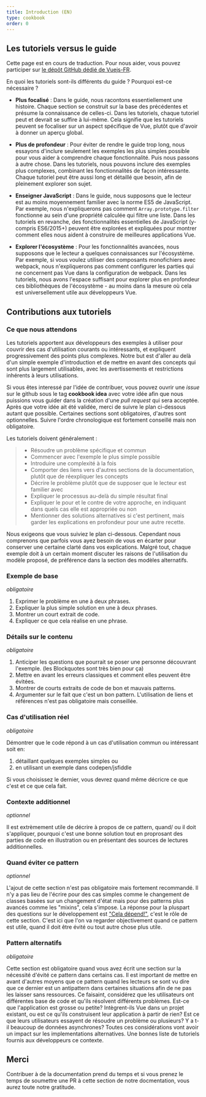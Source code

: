 ```yaml
---
title: Introduction (EN)
type: cookbook
order: 0
---
```


## Les tutoriels versus le guide

<p>Cette page est en cours de traduction. Pour nous aider, vous pouvez participer sur <a href="https://github.com/vuejs-fr/vuejs.org" target="_blank">le dépôt GitHub dédié de Vuejs-FR</a>.</p><p>En quoi les tutoriels sont-ils différents du guide ? Pourquoi est-ce nécessaire ?</p>

* **Plus focalisé** : Dans le guide, nous racontons essentiellement une histoire. Chaque section se construit sur la base des précédentes et présume la connaissance de celles-ci. Dans les tutoriels, chaque tutoriel peut et devrait se suffire à lui-même. Cela signifie que les tutoriels peuvent se focaliser sur un aspect spécifique de Vue, plutôt que d'avoir à donner un aperçu global.

* **Plus de profondeur** : Pour éviter de rendre le guide trop long, nous essayons d'inclure seulement les exemples les plus simples possible pour vous aider à comprendre chaque fonctionnalité. Puis nous passons à autre chose. Dans les tutoriels, nous pouvons inclure des exemples plus complexes, combinant les fonctionnalités de façon intéressante. Chaque tutoriel peut être aussi long et détaillé que besoin, afin de pleinement explorer son sujet.

* **Enseigner JavaScript** : Dans le guide, nous supposons que le lecteur est au moins moyennement familier avec la norme ES5 de JavaScript. Par exemple, nous n'expliquerons pas comment `Array.prototype.filter` fonctionne au sein d'une propriété calculée qui filtre une liste. Dans les tutoriels en revanche, des fonctionnalités essentielles de JavaScript (y-compris ES6/2015+) peuvent être explorées et expliquées pour montrer comment elles nous aident à construire de meilleures applications Vue.

* **Explorer l'écosystème** : Pour les fonctionnalités avancées, nous supposons que le lecteur a quelques connaissances sur l'écosystème. Par exemple, si vous voulez utiliser des composants monofichiers avec webpack, nous n'expliquerons pas comment configurer les parties qui ne concernent pas Vue dans la configuration de webpack. Dans les tutoriels, nous avons l'espace suffisant pour explorer plus en profondeur ces bibliothèques de l'écosystème - au moins dans la mesure où cela est universellement utile aux développeurs Vue.

## Contributions aux tutoriels

### Ce que nous attendons

Les tutoriels apportent aux développeurs des exemples à utiliser pour couvrir des cas d'utilisation courants ou intéressants, et expliquent progressivement des points plus complexes. Notre but est d'aller au delà d'un simple exemple d'introduction et de mettre en avant des concepts qui sont plus largement utilisables, avec les avertissements et restrictions inhérents à leurs utilisations.

Si vous êtes interessé par l'idée de contribuer, vous pouvez ouvrir une *issue* sur le github sous le tag **cookbook idea** avec votre idée afin que nous puissions vous guider dans la création d'une *pull request* qui sera acceptée. Après que votre idée ait été validée, merci de suivre le plan ci-dessous autant que possible. Certaines sections sont obligatoires, d'autres sont optionnelles. Suivre l'ordre chronologique est fortement conseillé mais non obligatoire.

Les tutoriels doivent généralement :

> * Résoudre un problème spécifique et commun
> * Commencer avec l'exemple le plus simple possible
> * Introduire une complexité à la fois
> * Comporter des liens vers d'autres sections de la documentation, plutôt que de réexpliquer les concepts
> * Décrire le problème plutôt que de supposer que le lecteur est familier avec
> * Expliquer le processus au-delà du simple résultat final
> * Expliquer le pour et le contre de votre approche, en indiquant dans quels cas elle est appropriée ou non
> * Mentionner des solutions alternatives si c'est pertinent, mais garder les explications en profondeur pour une autre recette.

Nous exigeons que vous suiviez le plan ci-dessous. Cependant nous comprenons que parfois vous ayez besoin de vous en écarter pour conserver une certaine clarté dans vos explications. Malgré tout, chaque exemple doit à un certain moment discuter les raisons de l'utilisation du modèle proposé, de préférence dans la section des modèles alternatifs.

### Exemple de base

_obligatoire_

1.  Exprimer le problème en une à deux phrases.
2.  Expliquer la plus simple solution en une à deux phrases.
3.  Montrer un court extrait de code.
4.  Expliquer ce que cela réalise en une phrase.

### Détails sur le contenu

_obligatoire_

1.  Anticiper les questions que pourrait se poser une personne découvrant l'exemple. (les Blockquotes sont très bien pour ça)
2.  Mettre en avant les erreurs classiques et comment elles peuvent être évitées.
3.  Montrer de courts extraits de code de bon et mauvais patterns.
4.  Argumenter sur le fait que c'est un bon pattern. L'utilisation de liens et références n'est pas obligatoire mais conseillée.

### Cas d'utilisation réel

_obligatoire_

Démontrer que le code répond à un cas d'utilisation commun ou intéressant soit en:

1.  détaillant quelques exemples simples ou
2.  en utilisant un exemple dans codepen/jsfiddle

Si vous choisissez le dernier, vous devrez quand même décricre ce que c'est et
ce que cela fait.

### Contexte additionnel

_optionnel_

Il est extrèmement utile de décrire à propos de ce pattern, quand/ ou il doit s'appliquer, pourquoi c'est une bonne solution tout en proprosant des parties de code en illustration ou en présentant des sources de lectures additionnelles.

### Quand éviter ce pattern

_optionnel_

L'ajout de cette section n'est pas obligatoire mais fortement recommandé. Il n'y a pas lieu de l'écrire pour des cas simples comme le changement de classes basées sur un changement d'état mais pour des patterns plus avancés comme les "mixins", cela s'impose. La réponse pour la pluspart des questions sur le développement est ["Cela dépend!"](https://codepen.io/rachsmith/pen/YweZbG), c'est le rôle de cette section. C'est ici que l'on va regarder objectivement quand ce pattern est utile, quand il doit être évité ou tout autre chose plus utile.

### Pattern alternatifs

_obligatoire_

Cette section est obligatoire quand vous avez écrit une section sur la nécessité d'évité ce pattern dans certains cas. Il est important de mettre en avant d'autres moyens que ce pattern quand les lecteurs se sont vu dire que ce dernier est un antipattern dans certaines situations afin de ne pas les laisser sans ressources. Ce faisaint, considérez que les utilisateurs ont différentes base de code et qu'ils résolvent différents problèmes. Est-ce que l'application est grosse ou petite? Intègrent-ils Vue dans un projet existant, ou est ce qu'ils construisent leur application à partir de rien? Est ce que leurs utilisateurs essayent de résoudre un problème ou plusieurs? Y a t-il beaucoup de données asynchrones? Toutes ces considérations vont avoir un impact sur les implementations alternatives. Une bonnes liste de tutoriels fournis aux développeurs ce contexte.

## Merci

Contribuer à de la documentation prend du temps et si vous prenez le temps de soumettre une PR à cette section de notre docmentation, vous aurez toute notre gratitude.
